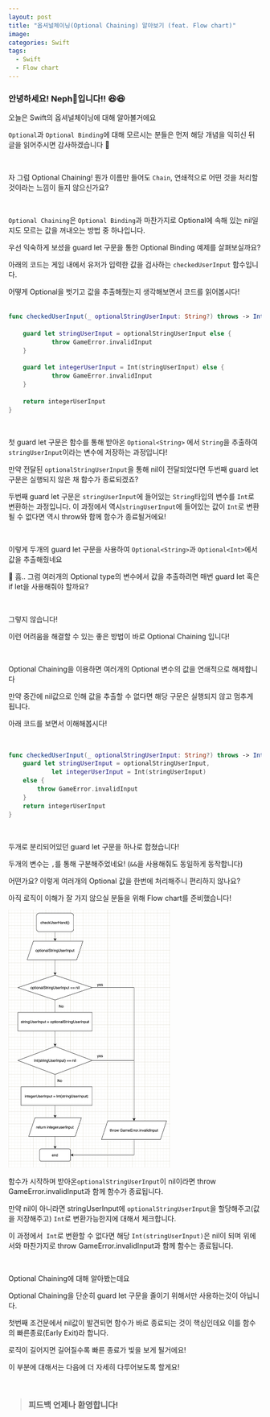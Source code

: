 ```yaml
---
layout: post
title: "옵셔널체이닝(Optional Chaining) 알아보기 (feat. Flow chart)"
image: 
categories: Swift
tags:
  - Swift
  - Flow chart
---
```


### 안녕하세요! Neph🌱입니다!! 😆😆

오늘은 Swift의 옵셔널체이닝에 대해 알아볼거에요

`Optional`과 `Optional Binding`에 대해 모르시는 분들은 먼저 해당 개념을 익히신 뒤 글을 읽어주시면 감사하겠습니다 🥲

<br/>

자 그럼 Optional Chaining! 뭔가 이름만 들어도 `Chain`, 연쇄적으로 어떤 것을 처리할 것이라는 느낌이 들지 않으신가요? 

<br/>

`Optional Chaining`은 `Optional Binding`과 마찬가지로 Optional에 속해 있는 nil일지도 모르는 값을 꺼내오는 방법 중 하나입니다. 

우선 익숙하게 보셨을 guard let 구문을 통한 Optional Binding 예제를 살펴보실까요?

아래의 코드는 게임 내에서 유저가 입력한 값을 검사하는 `checkedUserInput` 함수입니다.

어떻게 Optional을 벗기고 값을 추출해줬는지 생각해보면서 코드를 읽어봅시다!

```swift

func checkedUserInput(_ optionalStringUserInput: String?) throws -> Int{
  
	guard let stringUserInput = optionalStringUserInput else {
			throw GameError.invalidInput
	}
  
	guard let integerUserInput = Int(stringUserInput) else {
			throw GameError.invalidInput
	}
  
	return integerUserInput
}
```

<br/>

첫 guard let 구문은 함수를 통해 받아온 `Optional<String>` 에서 `String`을 추출하여 `stringUserInput`이라는 변수에 저장하는 과정입니다!

만약 전달된 `optionalStringUserInput`을 통해 nil이 전달되었다면 두번째 guard let 구문은 실행되지 않은 채 함수가 종료되겠죠?

두번째 guard let 구문은 `stringUserInput`에 들어있는 `String`타입의 변수를 `Int`로 변환하는 과정입니다. 이 과정에서 역시`stringUserInput`에 들어있는 값이 `Int`로 변환될 수 없다면 역시 throw와 함께 함수가 종료될거에요!

<br/>

이렇게 두개의 guard let 구문을 사용하여 `Optional<String>`과 `Optional<Int>`에서 값을 추출해줬네요

🧐 흠.. 그럼 여러개의 Optional type의 변수에서 값을 추출하려면 매번 guard let 혹은 if let을 사용해줘야 할까요?

<br/>

그렇지 않습니다!

이런 어려움을 해결할 수 있는 좋은 방법이 바로 Optional Chaining 입니다!

<br/>

Optional Chaining을 이용하면 여러개의 Optional 변수의 값을 연쇄적으로 해제합니다

만약 중간에 nil값으로 인해 값을 추출할 수 없다면 해당 구문은 실행되지 않고 멈추게 됩니다.

아래 코드를 보면서 이해해봅시다!

<br/>

```swift
func checkedUserInput(_ optionalStringUserInput: String?) throws -> Int {
	guard let stringUserInput = optionalStringUserInput,
  			let integerUserInput = Int(stringUserInput)
	else {
		throw GameError.invalidInput
	}
	return integerUserInput
}
```

<br/>

두개로 분리되어있던 guard let 구문을 하나로 합쳤습니다!

두개의 변수는 `,`를 통해 구분해주었네요! (`&&`을 사용해줘도 동일하게 동작합니다)

어떤가요? 이렇게 여러개의 Optional 값을 한번에 처리해주니 편리하지 않나요?

아직 로직이 이해가 잘 가지 않으실 분들을 위해 Flow chart를 준비했습니다!

<img src="/assets/images/posts/OptionalChainingFlowChart.png" alt="OptionalChainingFlowChart" style="zoom:50%;" />

함수가 시작하며 받아온`optionalStringUserInput`이 nil이라면 throw GameError.invalidInput과 함께 함수가 종료됩니다.

만약 nil이 아니라면 stringUserInput에 `optionalStringUserInput`을 할당해주고(값을 저장해주고) `Int`로 변환가능한지에 대해서 체크합니다.

이 과정에서` Int`로 변환할 수 없다면 해당 `Int(stringUserInput)`은 nil이 되며 위에서와 마찬가지로 throw GameError.invalidInput과 함께 함수는 종료됩니다.

<br/>

Optional Chaining에 대해 알아봤는데요 

Optional Chaining을 단순히 guard let 구문을 줄이기 위해서만 사용하는것이 아닙니다.

첫번째 조건문에서 nil값이 발견되면 함수가 바로 종료되는 것이 핵심인데요 이를 함수의 빠른종료(Early Exit)라 합니다.

로직이 길어지면 길어질수록 빠른 종료가 빛을 보게 될거에요!

이 부분에 대해서는 다음에 더 자세히 다루어보도록 할게요!

<br/>

>### 피드백 언제나 환영합니다!